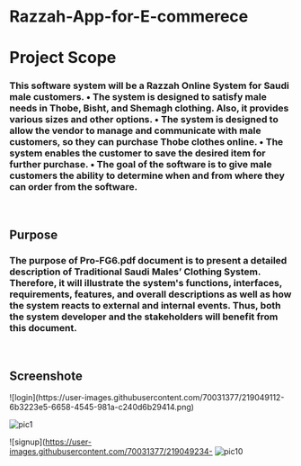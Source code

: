 # Razzah-App-for-E-commerece
# Project Scope
 <h3>This software system will be a Razzah Online System for Saudi male customers. 
•	The system is designed to satisfy male needs in Thobe, Bisht, and Shemagh clothing. Also, it provides various sizes and other options.
•	The system is designed to allow the vendor to manage and communicate with male customers, so they can purchase Thobe clothes online.
•	The system enables the customer to save the desired item for further purchase.
•	The goal of the software is to give male customers the ability to determine when and from where they can order from the software.
</h3>
<br>
<h2> Purpose </h2>
<h3>The purpose of Pro-FG6.pdf document is to present a detailed description of Traditional Saudi Males’ Clothing System. Therefore, it will illustrate the system's functions, interfaces, requirements, features, and overall descriptions as well as how the system reacts to external and internal events. Thus, both the system developer and the stakeholders will benefit from this document.</h3>

<br>
<h2> Screenshote </h2>
![login](https://user-images.githubusercontent.com/70031377/219049112-6b3223e5-6658-4545-981a-c240d6b29414.png)

![pic1](https://user-images.githubusercontent.com/70031377/219049142-2cd5ebf2-d6d3-4739-a5c0-a0272ce38882.png)

![signup](https://user-images.githubusercontent.com/70031377/219049234-
![pic10](https://user-images.githubusercontent.com/70031377/219049281-f78dce63-b2db-4396-881c-b30fbfbc65c8.png)


